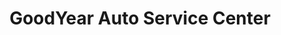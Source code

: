 ---
title: "GoodYear Auto Service Center"
url: /miami/goodyear-auto-service-center/
shop: Autowerkstatt
---